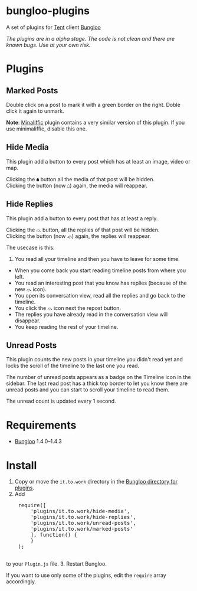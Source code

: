 bungloo-plugins
===============

A set of plugins for [Tent](https://tent.io) client [Bungloo](http://jabs.nu/bungloo)

*The plugins are in a alpha stage. The code is not clean and there are known bugs. Use at your own risk.*

# Plugins
## Marked Posts
Double click on a post to mark it with a green border on the right. Doble click it again to unmark.

**Note**: [Minaliffic](https://github.com/sfcgeorge/Minimaliffic/) plugin contains a very similar version of this plugin. If you use minimaliffic, disable this one.

## Hide Media
This plugin add a button to every post which has at least an image, video or map.

Clicking the `☗` button all the media of that post will be hidden.  
Clicking the button (now `☖`) again, the media will reappear.

## Hide Replies
This plugin add a button to every post that has at least a reply.

Clicking the `⤼` button, all the replies of that post will be hidden.  
Clicking the button (now `⤽`) again, the replies will reappear.

The usecase is this.

1. You read all your timeline and then you have to leave for some time.
* When you come back you start reading timeline posts from where you left.
* You read an interesting post that you know has replies (because of the new `⤼` icon).
* You open its conversation view, read all the replies and go back to the timeline.
* You click the `⤼` icon next the repost button.
* The replies you have already read in the conversation view will disappear.
* You keep reading the rest of your timeline.

## Unread Posts
This plugin counts the new posts in your timeline you didn't read yet and locks the scroll of the timeline to the last one you read.

The number of unread posts appears as a badge on the Timeline icon in the sidebar.
The last read post has a thick top border to let you know there are unread posts and you can start to scroll your timeline to read them.

The unread count is updated every 1 second.

# Requirements
* [Bungloo](http://jabs.nu/bungloo) 1.4.0–1.4.3

# Install
1. Copy or move the `it.to.work` directory in the [Bungloo directory for plugins](https://github.com/jeena/bungloo/wiki/Plugins).
2. Add
    <pre>
    require([
        'plugins/it.to.work/hide-media',
        'plugins/it.to.work/hide-replies',
        'plugins/it.to.work/unread-posts',
        'plugins/it.to.work/marked-posts'
        ], function() {
        }
    );
    </pre>
to your `Plugin.js` file.
3. Restart Bungloo.

If you want to use only some of the plugins, edit the `require` array accordingly.